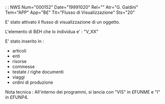  :  : NWS Num="000152" Date="19991020" Rel="" Atr="G. Galdini" Tem="APP" App="B£" Tit="Flusso di Visualizzazione" Sts="20"

E' stato attivato il flusso di visualizzazione di un oggetto.

L'elemento di B£H che lo individua e' : 
                   "V_XX"

E' stato inserito in : 

- articoli
- enti
- risorse
- commesse
- testate / righe documenti
- viaggi
- ordini di produzione

Nota tecnica : 
All'interno dei programmi, si lancia con "VIS" in £FUNME e "I" in £FUNP4.



